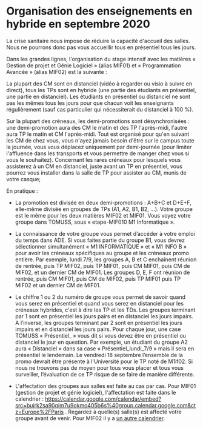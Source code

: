 # Organisation des enseignements en hybride en septembre 2020

La crise sanitaire nous impose de réduire la capacité d'accueil des salles. Nous ne pourrons donc pas vous accueillir tous en présentiel tous les jours.

Dans les grandes lignes, l'organisation du stage intensif avec les matières « Gestion de projet et Génie Logiciel » (alias MIF01) et « Programmation Avancée » (alias MIF02) est la suivante :

La plupart des CM sont en distanciel (vidéo à regarder ou visio à suivre en direct), tous les TPs sont en hybride (une partie des étudiants en présentiel, une partie en distanciel). Les étudiants en présentiel ou distanciel ne sont pas les mêmes tous les jours pour que chacun voit les enseignants régulièrement (sauf cas particulier qui nécessiterait du distanciel à 100 %).

Sur la plupart des créneaux, les demi-promotions sont désynchronisées : une demi-promotion aura des CM le matin et des TP l'après-midi, l'autre aura TP le matin et CM l'après-midi. Tout est organisé pour qu'en suivant les CM de chez vous, vous n'ayez jamais besoin d'être sur le campus toute la journée, vous vous déplacez uniquement par demi-journée (pour limiter l'affluence dans les transports et vous permettre de manger chez vous si vous le souhaitez). Concernant les rares créneaux pour lesquels vous assisterez à un CM en distanciel, juste avant un TP en présentiel, vous pourrez vous installer dans la salle de TP pour assister au CM, munis de votre casque;

En pratique :

* La promotion est divisée en deux demi-promotions : A+B+C et D+E+F, elle-même divisée en groupes de TPs (A1, A2, B1, B2, ...). Votre groupe est le même pour les deux matières MIF02 et MIF01. Vous voyez votre groupe dans TOMUSS, sous « etape-MIF010 M1 Informatique ».

* La connaissance de votre groupe vous permet d’accéder à votre emploi du temps dans ADE. Si vous faites partie du groupe B1, vous devrez sélectionner simultanément « M1 INFORMATIQUE » et « M1 INFO B »  pour avoir les créneaux spécifiques au groupe et les créneaux promo entière. Par exemple, lundi 7/9, les groupes A, B et C enchaînent réunion de rentrée, puis TP MIF02, puis TP MIF01, puis CM MIF01, puis CM de MIF02, et un dernier CM de MIF01. Les groupes D, E, F ont réunion de rentrée, puis CM MIF01, puis CM de MIF02, puis TP MIF01 puis TP MIF02 et un dernier CM de MIF01.

* Le chiffre 1 ou 2 du numéro de groupe vous permet de savoir quand vous serez en présentiel et quand vous serez en distanciel pour les créneaux hybrides, c'est à dire les TP et les TDs. Les groupes terminant par 1 sont en présentiel les jours pairs et en distanciel les jours impairs. A l’inverse, les groupes terminant par 2 sont en présentiel les jours impairs et en distanciel les jours pairs. Pour chaque jour, une case TOMUSS « Présentiel_ » vous dit si vous devez être en présentiel ou distanciel le jour en question. Par exemple, un étudiant du groupe A2 aura « Distanciel » dans sa case « Présentiel_lundi_7/9 » mais il sera en présentiel le lendemain. Le vendredi 18 septembre l’ensemble de la promo devrait être présente à l'Université pour le TP noté de M1if02. Si nous ne trouvons pas de moyen pour tous vous placer et tous vous surveiller, l’évaluation de ce TP risque de se faire de manière différente.

* L'affectation des groupes aux salles est faite au cas par cas. Pour MIF01 (gestion de projet et génie logiciel), l'affectation est faite dans le calendrier : https://calendar.google.com/calendar/embed?src=bujrk2sa90qim7u9okmo405b6s%40group.calendar.google.com&ctz=Europe%2FParis . Regardez à quelle(s) salle(s) est affecté votre groupe avant de venir. Pour MIF02 il y a [un autre calendrier](https://calendar.google.com/calendar?cid=dWt0ZWRkOG02OXQwNHBucm9rNmN0dm9kcW9AZ3JvdXAuY2FsZW5kYXIuZ29vZ2xlLmNvbQ).
